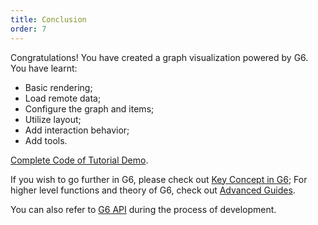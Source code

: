 ```yaml
---
title: Conclusion
order: 7
---
```


Congratulations! You have created a graph visualization powered by G6. You have learnt:

- Basic rendering;
- Load remote data;
- Configure the graph and items;
- Utilize layout;
- Add interaction behavior;
- Add tools.

[Complete Code of Tutorial Demo](https://codepen.io/Yanyan-Wang/pen/mdbYZvZ).

If you wish to go further in G6, please check out [Key Concept in G6](/en/docs/manual/middle/graph); For higher level functions and theory of G6, check out [Advanced Guides](/en/docs/manual/advanced/shape-and-properties).

You can also refer to [G6 API](/en/docs/api/Graph) during the process of development.


